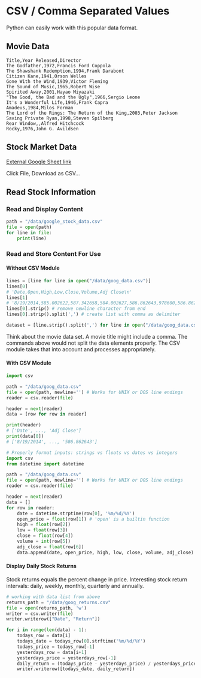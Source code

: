 # CSV / Comma Separated Values

Python can easily work with this popular data format.


## Movie Data

```
Title,Year Released,Director
The Godfather,1972,Francis Ford Coppola
The Shawshank Redemption,1994,Frank Darabont
Citizen Kane,1941,Orson Welles
Gone With the Wind,1939,Victor Fleming
The Sound of Music,1965,Robert Wise
Spirited Away,2001,Hayao Miyazaki
"The Good, the Bad and the Ugly",1966,Sergio Leone
It's a Wonderful Life,1946,Frank Capra
Amadeus,1984,Milos Forman
The Lord of the Rings: The Return of the King,2003,Peter Jackson
Saving Private Ryan,1998,Steven Spilberg
Rear Window,,Alfred Hitchcock
Rocky,1976,John G. Avildsen
```

## Stock Market Data

[External Google Sheet link](https://goo.gl/3zaUlD)

Click File, Download as CSV...

## Read Stock Information

### Read and Display Content

```python
path = "/data/google_stock_data.csv"
file = open(path)
for line in file:
    print(line)
```

### Read and Store Content For Use

#### Without CSV Module

```python
lines = [line for line in open("/data/goog_data.csv")]
lines[0]
# 'Date,Open,High,Low,Close,Volume,Adj Close\n'
lines[1]
# '8/19/2014,585.002622,587.342658,584.002627,586.862643,978600,586.862643\n'
lines[0].strip() # remove newline character from end
lines[0].strip().split(',') # create list with comma as delimiter

dataset = [line.strip().split(',') for line in open("/data/goog_data.csv")]
```

Think about the movie data set. A movie title might include a comma. The
commands above would not split the data elements properly. The CSV
module takes that into account and processes appropriately.

#### With CSV Module

```python
import csv

path = "/data/goog_data.csv"
file = open(path, newline='') # Works for UNIX or DOS line endings
reader = csv.reader(file)

header = next(reader)
data = [row for row in reader]

print(header)
# ['Date', ..., 'Adj Close']
print(data[0])
# ['8/19/2014', ..., '586.862643']
```

```python
# Properly format inputs: strings vs floats vs dates vs integers
import csv
from datetime import datetime

path = "/data/goog_data.csv"
file = open(path, newline='') # Works for UNIX or DOS line endings
reader = csv.reader(file)

header = next(reader)
data = []
for row in reader:
    date = datetime.strptime(row[0], '%m/%d/%Y')
    open_price = float(row[1]) # 'open' is a builtin function
    high = float(row[2])
    low = float(row[3])
    close = float(row[4])
    volume = int(row[5])
    adj_close = float(row[6])
    data.append(date, open_price, high, low, close, volume, adj_close) 
```

#### Display Daily Stock Returns

Stock returns equals the percent change in price. Interesting stock return
intervals: daily, weekly, monthly, quarterly and annually.

```python
# working with data list from above
returns_path = "/data/goog_returns.csv"
file = open(returns_path, 'w')
writer = csv.writer(file)
writer.writerow(["Date", "Return"])

for i in range(len(data) - 1):
    todays_row = data[i]
    todays_date = todays_row[0].strftime('%m/%d/%Y')
    todays_price = todays_row[-1]
    yesterdays_row = data[i+1]
    yesterdays_price = yesterdays_row[-1]
    daily_return = (todays_price - yesterdays_price) / yesterdays_price
    writer.writerow([todays_date, daily_return])
```
